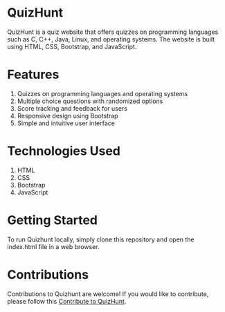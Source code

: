 # QuizHunt
QuizHunt is a quiz website that offers quizzes on programming languages such as C, C++, Java, Linux, and operating systems. The website is built using HTML, CSS, Bootstrap, and JavaScript.

# Features
1. Quizzes on programming languages and operating systems
2. Multiple choice questions with randomized options
3. Score tracking and feedback for users
4. Responsive design using Bootstrap
5. Simple and intuitive user interface
# Technologies Used
1. HTML
2. CSS
3. Bootstrap
4. JavaScript
# Getting Started
To run Quizhunt locally, simply clone this repository and open the index.html file in a web browser.

# Contributions
Contributions to Quizhunt are welcome! If you would like to contribute, please follow this [Contribute to QuizHunt](https://github.com/ashishalf/quizhunt.github.io/blob/master/CONTRIBUTE.md).
